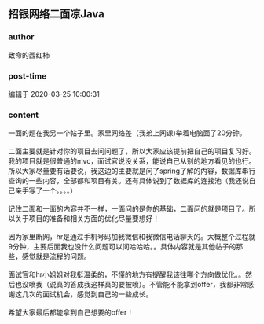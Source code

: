 ## 招银网络二面凉Java
### author 
致命的西红柿
### post-time 

编辑于  2020-03-25 10:00:31
### content 
<div class="post-topic-des nc-post-content">
 <div>
  一面的题在我另一个帖子里。家里网络差（我弟上网课)举着电脑面了20分钟。
 </div>
 <div>
  <br/>
 </div>
 <div>
  二面主要就是针对你的项目去问问题了，所以大家应该提前把自己的项目复习好。我的项目就是很普通的mvc，面试官说没关系，能说自己从别的地方看见的也行。所以大家尽量要有话要说，我这边的主要就是问了spring了解的内容，数据库串行查询的一些内容，全部都和项目有关。还有具体说到了数据库的连接池（我还说自己亲手写了一个。。。。）
 </div>
 <div>
  <br/>
 </div>
 <div>
  记住二面和一面的内容并不一样，一面问的是你的基础，二面问的就是项目了。所以关于项目的准备和相关方面的优化尽量要想好！
 </div>
 <div>
  <br/>
 </div>
 <div>
  因为家里断网，hr是通过手机号码加我微信和我微信电话聊天的。大概整个过程就9分钟，主要后面我也没什么问题可以问哈哈哈。。具体内容就是其他帖子的那些，感觉就是流程的问题。
 </div>
 <div>
  <br/>
 </div>
 <div>
  面试官和hr小姐姐对我挺温柔的，不懂的地方有提醒我该往哪个方向做优化。。然后也没喷我（说真的答成我这样真的要被喷）。不管能不能拿到offer，我都非常感谢这几次的面试机会，感觉到自己的一些成长。
 </div>
 <div>
  <br/>
 </div>
 <div>
  希望大家最后都能拿到自己想要的offer！
 </div>
</div>
